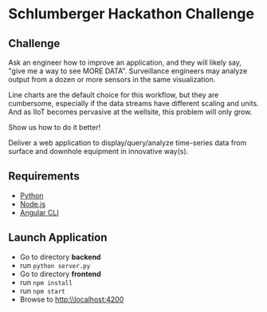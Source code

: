 # Schlumberger Hackathon Challenge

## Challenge

Ask an engineer how to improve an application, and they will likely say, "give me a way to see MORE DATA". Surveillance engineers may analyze output from a dozen or more sensors in the same visualization.​

Line charts are the default choice for this workflow, but they are cumbersome, especially if the data streams have different scaling and units.  And as IIoT becomes pervasive at the wellsite, this problem will only grow.​

Show us how to do it better!

Deliver a web application to display/query/analyze time-series data from surface and downhole equipment in innovative way(s).​​

## Requirements
 * [Python](https://www.python.org/)
 * [Node.js](https://nodejs.org/en/download/)
 * [Angular CLI](https://cli.angular.io/)


## Launch Application
 - Go to directory **backend**
 - run  `python server.py`
 - Go to directory **frontend**
 - run  `npm install`
 - run `npm start`
 - Browse to  [http:\\\localhost:4200](http:localhost:4200)
